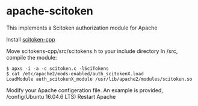 # apache-scitoken

This implements a Scitoken authorization module for Apache

Install [scitoken-cpp](https://github.com/scitokens/scitokens-cpp)

Move scitokens-cpp/src/scitokens.h to your include directory
In /src, compile the module:
```
$ apxs -i -a -c scitoken.c -lSciTokens
$ cat /etc/apache2/mods-enabled/auth_scitokenX.load
LoadModule auth_scitokenX_module /usr/lib/apache2/modules/scitoken.so
```
Modify your Apache configeration file. An example is provided, /config(Ubuntu 16.04.6 LTS)
Restart Apache
